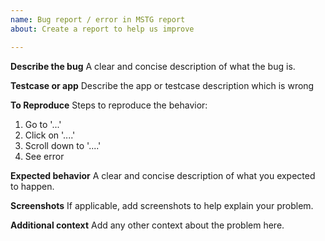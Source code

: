 ```yaml
---
name: Bug report / error in MSTG report
about: Create a report to help us improve

---
```


**Describe the bug**
A clear and concise description of what the bug is.

**Testcase or app**
Describe the app or testcase description which is wrong

**To Reproduce**
Steps to reproduce the behavior:
1. Go to '...'
2. Click on '....'
3. Scroll down to '....'
4. See error

**Expected behavior**
A clear and concise description of what you expected to happen.

**Screenshots**
If applicable, add screenshots to help explain your problem.

**Additional context**
Add any other context about the problem here.

